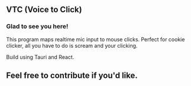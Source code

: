 ## VTC (Voice to Click)  
  



### Glad to see you here!  
This program maps realtime mic input to mouse clicks. Perfect for cookie clicker, all you have to do is scream and your clicking.   

Build using Tauri and React.


## Feel free to contribute if you'd like.
